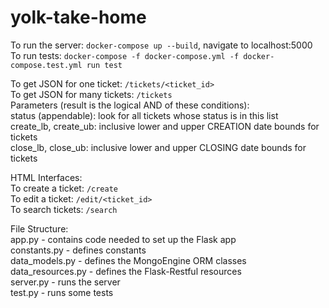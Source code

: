 # yolk-take-home

To run the server: `docker-compose up --build`, navigate to localhost:5000<br/>
To run tests: `docker-compose -f docker-compose.yml -f docker-compose.test.yml run test`<br/>

To get JSON for one ticket: `/tickets/<ticket_id>`<br/>
To get JSON for many tickets: `/tickets`<br/>
    Parameters (result is the logical AND of these conditions):<br/>
        status (appendable): look for all tickets whose status is in this list<br/>
        create_lb, create_ub: inclusive lower and upper CREATION date bounds for tickets<br/>
        close_lb, close_ub: inclusive lower and upper CLOSING date bounds for tickets<br/>

HTML Interfaces:<br/>
    To create a ticket: `/create`<br/>
    To edit a ticket: `/edit/<ticket_id>`<br/>
    To search tickets: `/search`<br/>

File Structure:<br/>
    app.py - contains code needed to set up the Flask app<br/>
    constants.py - defines constants<br/>
    data_models.py - defines the MongoEngine ORM classes<br/>
    data_resources.py - defines the Flask-Restful resources<br/>
    server.py - runs the server<br/>
    test.py - runs some tests<br/>